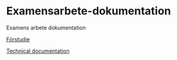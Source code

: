 # Examensarbete-dokumentation
Examens arbete dokumentation

[Förstudie](<Förstudie Examensarbete.pdf>)

[Technical documentation](<Technical documentation.pdf>)
